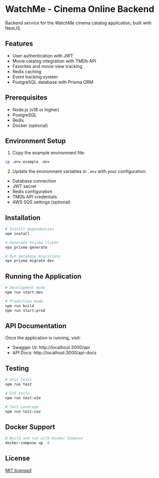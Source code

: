 # WatchMe - Cinema Online Backend

Backend service for the WatchMe cinema catalog application, built with NestJS.

## Features

- User authentication with JWT
- Movie catalog integration with TMDb API
- Favorites and movie view tracking
- Redis caching
- Event tracking system
- PostgreSQL database with Prisma ORM

## Prerequisites

- Node.js (v18 or higher)
- PostgreSQL
- Redis
- Docker (optional)

## Environment Setup

1. Copy the example environment file:
```bash
cp .env.example .env
```

2. Update the environment variables in `.env` with your configuration:
- Database connection
- JWT secret
- Redis configuration
- TMDb API credentials
- AWS SQS settings (optional)

## Installation

```bash
# Install dependencies
npm install

# Generate Prisma client
npx prisma generate

# Run database migrations
npx prisma migrate dev
```

## Running the Application

```bash
# Development mode
npm run start:dev

# Production mode
npm run build
npm run start:prod
```

## API Documentation

Once the application is running, visit:
- Swagger UI: http://localhost:3000/api
- API Docs: http://localhost:3000/api-docs

## Testing

```bash
# Unit tests
npm run test

# E2E tests
npm run test:e2e

# Test coverage
npm run test:cov
```

## Docker Support

```bash
# Build and run with Docker Compose
docker-compose up -d
```

## License

[MIT licensed](LICENSE)